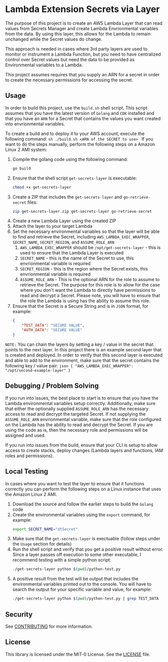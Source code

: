 # Lambda Extension Secrets via Layer

The purpose of this project is to create an AWS Lambda Layer that can read values from Secrets Manager and create Lambda Envrionmental variables from the data.  By using this layer, this allows for the Lambda to remain unchanged while the Secret values do change.  

This approach is needed in cases where 3rd party layers are used to monitor or instrument a Lambda Function, but you need to have centralized control over Secret values but need the data to be provided as Environmental variables to a Lambda.

This project assumes requires that you supply an ARN for a secret in order to create the necessary permissions for accessing the secret.

## Usage

In order to build this project, use the ``build.sh`` shell script.  This script assumes that you have the latest version of ``Golang`` and ``CDK`` installed and that you have an ``ARN`` for a Secret that contains the values you want created into envrionmental variables.

To create a build and to deploy it to your AWS account, execute the following command:
    ```sh
    ./build.sh <ARN of the SECRET to use>
    ```
If you want to do the steps manually, perform the following steps on a Amazon Linux 2 AMI system:
1. Compile the golang code using the following command:
    ```sh
    go build
    ```
1. Ensure that the shell script ``get-secrets-layer`` is executable:
    ```sh
    chmod +x get-secrets-layer
    ```
1. Create a ZIP that includes the ``get-secrets-layer`` and ``go-retrieve-secret`` files:
    ```sh
    zip get-secrets-layer.zip get-secrets-layer go-retrieve-secret
    ```
1. Create a new Lambda Layer using the created ZIP
1. Attach the layer to your target Lambda
1. Set the necessary environmental variables so that the layer will be able to find and retrieve the Secret, including ``AWS_LAMBDA_EXEC_WRAPPER``, ``SECRET_NAME``, ``SECRET_REGION``, and ``ASSUME_ROLE_ARN``
    1. ``AWS_LAMBDA_EXEC_WRAPPER`` should be ``/opt/get-secrets-layer`` - this is used to ensure that the Lambda Layer is executed
    1. ``SECRET_NAME`` - this is the name of the Secret to use, this envrionmental variable is required
    1. ``SECRET_REGION`` - this is the region where the Secret exists, this envrionmental variable is required
    1. ``ASSUME_ROLE_ARN`` - This is the optional ARN for the role to assume to retrieve the Secret.  The purpose for this role is to allow for the case where you don't want the Lambda to directly have permissions to read and decrypt a Secret.  Please note, you will have to ensure that the role the Lambda is using has the ability to assume this role.
1. Ensure that the Secret is a Secure String and is in ``JSON`` format, for example:
    ```json
    {
        "TEST_DATA": "SECURE VALUE",
        "AUTH_DATA": "SECURE VALUE"
    }
    ```
``NOTE:`` You can chain the layers by setting a key / value in the secret that points to the next layer.  In this project there is an example second layer that is created and deployed.  In order to verify that this second layer is executed and able to add to the environment, make sure that the secret contains the following key / value pair:
    ```json
    {
        "AWS_LAMBDA_EXEC_WRAPPER": "/opt/second-example-layer"
    }
    ```

## Debugging / Problem Solving

If you run into issues, the best place to start is to ensure that you have the Lambda environmental variables setup correctly.  Additionally, make sure that either the optionally supplied ``ASSUME_ROLE_ARN`` has the necessary access to read and decrypt the targeted Secret.  If not supplying the ``ASSUME_ROLE_ARN`` envrionmental variable, make sure that the role configured on the Lambda has the ability to read and decrypt the Secret.  If you are using the code as is, then the necessary role and permissions will be assigned and used.

If you run into issues from the build, ensure that your CLI is setup to allow access to create stacks, deploy changes (Lambda layers and functions, IAM roles and permissions).

## Local Testing

In cases where you want to test the layer to ensure that it functions correctly you can perform the following steps on a Linux instance that uses the Amazon Linux 2 AMI.
1. Download the source and follow the earlier steps to build the ``Golang`` code
1. Create the environmental variables using the ``export`` command, for example:
    ```sh
    export SECRET_NAME="dtSecret"
    ```
1. Make sure that the ``get-secrets-layer`` is exectuable (follow steps under the ``Usage`` section for details)
1. Run the shell script and verify that you get a positive result without error.  Since a layer passes off execution to some other executable, I recommend testing with a simple python script:
    ```sh
    ./get-secrets-layer python $(pwd)/python-test.py
    ```
1. A positive result from the test will be output that includes the environmental variables printed out to the console.  You will have to search the output for your specific variable and value, for example:
    ```sh
    ./get-secrets-layer python $(pwd)/python-test.py | grep TEST_DATA
    ```

## Security

See [CONTRIBUTING](CONTRIBUTING.md#security-issue-notifications) for more information.

## License

This library is licensed under the MIT-0 License. See the [LICENSE](LICENSE) file.